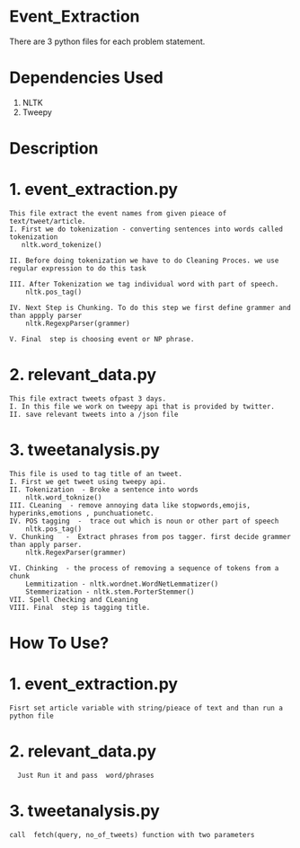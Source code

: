 # Event_Extraction
There are 3 python files for each problem statement.

# Dependencies Used
1. NLTK
2. Tweepy

# Description

# 1. event_extraction.py

    This file extract the event names from given pieace of text/tweet/article.
    I. First we do tokenization - converting sentences into words called tokenization
       nltk.word_tokenize()

    II. Before doing tokenization we have to do Cleaning Proces. we use regular expression to do this task

    III. After Tokenization we tag individual word with part of speech.
        nltk.pos_tag()

    IV. Next Step is Chunking. To do this step we first define grammer and than appply parser 
        nltk.RegexpParser(grammer)

    V. Final  step is choosing event or NP phrase.
    
# 2. relevant_data.py

    This file extract tweets ofpast 3 days.
    I. In this file we work on tweepy api that is provided by twitter.
    II. save relevant tweets into a /json file
    
# 3. tweetanalysis.py

    This file is used to tag title of an tweet.
    I. First we get tweet using tweepy api.
    II. Tokenization  - Broke a sentence into words  
        nltk.word_toknize()
    III. CLeaning  - remove annoying data like stopwords,emojis, hyperinks,emotions , punchuationetc.
    IV. POS tagging  -  trace out which is noun or other part of speech
        nltk.pos_tag()
    V. Chunking   -  Extract phrases from pos tagger. first decide grammer than apply parser.
        nltk.RegexParser(grammer)
        
    VI. Chinking  - the process of removing a sequence of tokens from a chunk
        Lemmitization - nltk.wordnet.WordNetLemmatizer()
        Stemmerization - nltk.stem.PorterStemmer()
    VII. Spell Checking and CLeaning
    VIII. Final  step is tagging title.
 
 
 # How To Use?
 
 
# 1. event_extraction.py
    Fisrt set article variable with string/pieace of text and than run a python file

# 2. relevant_data.py
      Just Run it and pass  word/phrases

# 3. tweetanalysis.py
    call  fetch(query, no_of_tweets) function with two parameters
